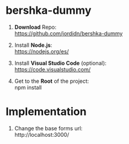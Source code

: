 # bershka-dummy

1. **Download** Repo:<br>
  https://github.com/jordidn/bershka-dummy

2. Install **Node.js**:<br>
  https://nodejs.org/es/

3. Install **Visual Studio Code** (optional):<br>
  https://code.visualstudio.com/

3. Get to the **Root** of the project:<br>
  npm install


# Implementation

1. Change the base forms url:<br>
  http://localhost:3000/
